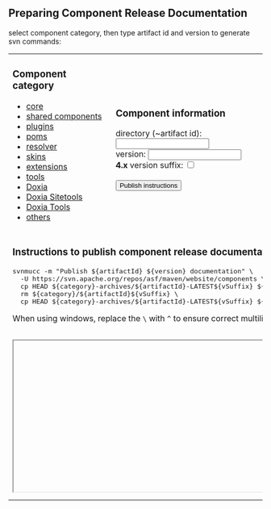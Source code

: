 ## Preparing Component Release Documentation

<!--
Licensed to the Apache Software Foundation (ASF) under one
or more contributor license agreements.  See the NOTICE file
distributed with this work for additional information
regarding copyright ownership.  The ASF licenses this file
to you under the Apache License, Version 2.0 (the
"License"); you may not use this file except in compliance
with the License.  You may obtain a copy of the License at

http://www.apache.org/licenses/LICENSE-2.0

Unless required by applicable law or agreed to in writing,
software distributed under the License is distributed on an
"AS IS" BASIS, WITHOUT WARRANTIES OR CONDITIONS OF ANY
KIND, either express or implied.  See the License for the
specific language governing permissions and limitations
under the License.
-->

select component category, then type artifact id and version to generate svn commands:

<table>
<tr><td>
<h3>Component category</h3>
<ul>
<li><a href="?core">core</a></li>
<li><a href="?shared">shared components</a></li>
<li><a href="?plugins">plugins</a></li>
<li><a href="?pom">poms</a></li>
<li><a href="?resolver">resolver</a></li>
<li><a href="?skins">skins</a></li>
<li><a href="?extensions">extensions</a></li>
<li><a href="?tools">tools</a></li>
<li><a href="?doxia">Doxia</a></li>
<li><a href="?doxia-sitetools">Doxia Sitetools</a></li>
<li><a href="?doxia-tools">Doxia Tools</a></li>
<li><a href="?others">others</a></li>
</ul>

</td><td>

<h3>Component information</h3>

<div>directory (~artifact id): <input type="text" name="artifactId" id="artifactId" style="vertical-align: baseline"/></div>
<div>version: <input type="text" name="version" id="version" style="vertical-align: baseline"/></div>
<div id="v4x-box"><b>4.x</b> version suffix: <input type="checkbox" id="v4x" style="vertical-align: baseline"/></div>
<div><br/><button onclick="instructions()">Publish instructions</button></div>

</td></tr>

<tr><td colspan="3">
<h3>Instructions to publish component release documentation</h3>
<pre id="svnmucc">svnmucc -m "Publish ${artifactId} ${version} documentation" \
  -U https://svn.apache.org/repos/asf/maven/website/components \
  cp HEAD ${category}-archives/${artifactId}-LATEST${vSuffix} ${category}-archives/${artifactId}-${version} \
  rm ${category}/${artifactId}${vSuffix} \
  cp HEAD ${category}-archives/${artifactId}-LATEST${vSuffix} ${category}/${artifactId}${vSuffix}</pre>

When using windows, replace the `\` with `^` to ensure correct multiline command execution.

</td></tr>

<tr><td colspan="2"><iframe id="index-page" src="" width="100%" height="300px"></iframe></td>
<td>archives directory<br/>
<iframe id="archives" src="" width="100%" height="300px"></iframe>
</td>
</tr>
</table>

<script type="text/javascript"><![CDATA[
function selectCategory(index, archive) {
  var indexPage = document.getElementById('index-page');
  var linkIndexPage = document.getElementById('link-index-page');
  var archives = document.getElementById('archives');
  var indexUrl = index ? ('https://maven.apache.org/' + index) : '';
  indexPage.setAttribute('src', indexUrl);
  archives.setAttribute('src', 'https://maven.apache.org/' + archive + '?C=M;O=D');
  instructions();
}

function escapeRegExp(string) {
    return string.replace(/([.*+?^=!:${}()|[]\/\])/g, "\\$1");
}
function replaceAll(string, find, replace) {
  return string.replace(new RegExp(escapeRegExp(find), 'g'), replace);
}

function instructions() {
  var category = document.location.search.substring(1);
  var artifactId = document.getElementById('artifactId').value;
  var version = document.getElementById('version').value;
  var v4x = document.getElementById('v4x').checked;
  var v4xBox = document.getElementById('v4x-box');
  var svnmucc = svnmuccTemplate;
  if (category == "core") {
    artifactId = "Maven";
    svnmucc = svnmucc.substring(0, svnmucc.indexOf("  rm "));
    svnmucc = replaceAll(svnmucc, '${artifactId}-LATEST', '3-LATEST');
    svnmucc = replaceAll(svnmucc, '${category}-archives', 'ref');
    svnmucc = replaceAll(svnmucc, '${artifactId}-${version} \\', '${version}\n\n');
    v4x = false;
    v4xBox.style.display = 'none';
  }
  if (category.indexOf("doxia") == 0) {
    svnmucc = replaceAll(svnmucc, 'maven/website/components', 'maven/doxia/website/components');
    if (category != "doxia-tools") {
      document.getElementById('artifactId').value = category;
    }
  }
  if (category == "resolver" || category == "others" || category == "doxia" || category == "doxia-sitetools") {
    // category directory is based on artifactId
    svnmucc = replaceAll(svnmucc, '${category}/${artifactId}', '${artifactId}');
    svnmucc = replaceAll(svnmucc, '${category}', '${artifactId}');
  }
  svnmucc = replaceAll(svnmucc, '${category}', category);
  if (artifactId) {
    svnmucc = replaceAll(svnmucc, '${artifactId}', artifactId);
  }
  if (version) {
    svnmucc = replaceAll(svnmucc, '${version}', version);
  }
  if (v4x) {
    svnmucc = replaceAll(svnmucc, '${vSuffix}', '-4.x');
  } else {
    svnmucc = replaceAll(svnmucc, '${vSuffix}', '');
  }
  document.getElementById('svnmucc').innerHTML = svnmucc;
}

var category = document.location.search.substring(1);
var svnmuccTemplate = document.getElementById('svnmucc').innerHTML;

if (category == "core") {
  selectCategory('docs/history.html', 'ref/');
} else if (category.indexOf("doxia") == 0) {
  selectCategory('doxia/' + category + '/', 'doxia/' + category + '-archives/');
} else if (category == "others") {
  selectCategory('', 'components/');
} else if (category != "") {
  selectCategory(category + '/', category+'-archives/');
}
//]]></script>

